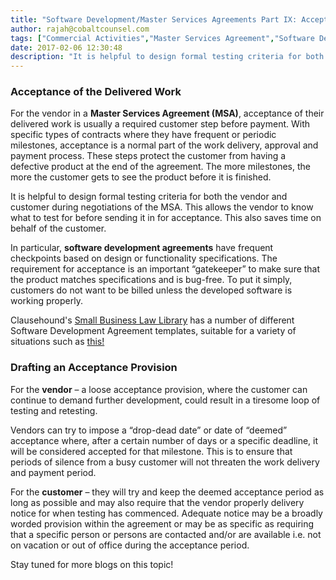 ```yaml
---
title: "Software Development/Master Services Agreements Part IX: Acceptance of the Delivered Work in an MSA"
author: rajah@cobaltcounsel.com
tags: ["Commercial Activities","Master Services Agreement","Software Development","Rajah"]
date: 2017-02-06 12:30:48
description: "It is helpful to design formal testing criteria for both the vendor and customer during negotiations of the MSA. This allows the vendor to know what to test for before sending it in for acceptance. This also saves time on behalf of the customer."
---
```




### Acceptance of the Delivered Work

For the vendor in a **Master Services Agreement (MSA)**, acceptance of their delivered work is usually a required customer step before payment. With specific types of contracts where they have frequent or periodic milestones, acceptance is a normal part of the work delivery, approval and payment process. These steps protect the customer from having a defective product at the end of the agreement. The more milestones, the more the customer gets to see the product before it is finished. 

It is helpful to design formal testing criteria for both the vendor and customer during negotiations of the MSA. This allows the vendor to know what to test for before sending it in for acceptance. This also saves time on behalf of the customer.

 

 

In particular, **software development agreements** have frequent checkpoints based on design or functionality specifications. The requirement for acceptance is an important “gatekeeper” to make sure that the product matches specifications and is bug-free. To put it simply, customers do not want to be billed unless the developed software is working properly.

 

Clausehound's [Small Business Law Library](https://www.clausehound.com/documents/) has a number of different Software Development Agreement templates, suitable for a variety of situations such as [this!](https://clausehound.com/legal-contract/15835/#!/document=)

 

### Drafting an Acceptance Provision

For the **vendor** – a loose acceptance provision, where the customer can continue to demand further development, could result in a tiresome loop of testing and retesting.

Vendors can try to impose a “drop-dead date” or date of “deemed” acceptance where, after a certain number of days or a specific deadline, it will be considered accepted for that milestone. This is to ensure that periods of silence from a busy customer will not threaten the work delivery and payment period.

For the **customer** – they will try and keep the deemed acceptance period as long as possible and may also require that the vendor properly delivery notice for when testing has commenced. Adequate notice may be a broadly worded provision within the agreement or may be as specific as requiring that a specific person or persons are contacted and/or are available i.e. not on vacation or out of office during the acceptance period.

 

Stay tuned for more blogs on this topic!

